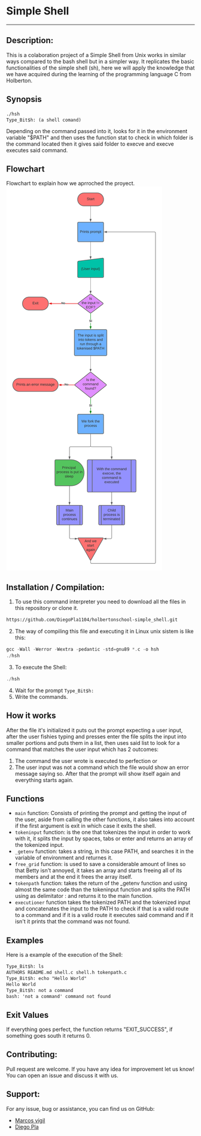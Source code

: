 # Simple Shell
***

## Description:

This is a colaboration project of a Simple Shell from Unix works in similar ways compared to the bash shell but in a simpler way. It replicates the basic functionalities of the simple shell (sh), here we will apply the knowledge that we have acquired during the learning of the programming language C from Holberton.

## Synopsis

```
./hsh
Type_Bit$h: (a shell comand)
```

Depending on the command passed into it, looks for it in the environment variable "$PATH" and then uses the function stat to check in which folder is the command located then it gives said folder to execve and execve executes said command.

## Flowchart

Flowchart to explain how we aprroched the proyect.
![Screeshot](/docs/images/Flowchart_Simple_Shell.png)

## Installation / Compilation:

1. To use this command interpreter you need to download all the files in this repository or clone it.
```bash
https://github.com/DiegoPla1104/holbertonschool-simple_shell.git
```
2. The way of compiling this file and executing it in Linux unix sistem is like this:
```C
gcc -Wall -Werror -Wextra -pedantic -std=gnu89 *.c -o hsh
./hsh
```
3. To execute the Shell:
```C
./hsh
```
4. Wait for the prompt `Type_Bit$h:`
5. Write the commands.

## How it works

After the file it's initialized it puts out the prompt expecting a user input, after the user fishies typing and presses enter the file splits the input into smaller portions and puts them in a list, then uses said list to look for a command that matches the user input which has 2 outcomes: 
1) The command the user wrote is executed to perfection or
2) The user input was not a command which the file would show an error message saying so. After that the prompt will show itself again and everything starts again.

## Functions

- `main` function: Consists of printing the prompt and getting the input of the user, aside from calling the other functions, it also takes into account if the first argument is exit in which case it exits the shell.
- `tokeninput` function: is the one that tokenizes the input in order to work with it, it splits the input by spaces, tabs or enter and returns an array of the tokenized input.
- `_getenv` function: takes a string, in this case PATH, and searches it in the variable of environment and returnes it.
- `free_grid` function: is used to save a considerable amount of lines so that Betty isn't annoyed, it takes an array and starts freeing all of its members and at the end it frees the array itself.
- `tokenpath` function: takes the return of the _getenv function and using almost the same code than the tokeninput function and splits the PATH using as delimitator : and returns it to the main function.
- `executioner` function takes the tokenized PATH and the tokenized input and concatenates the input to the PATH to check if that is a valid route to a command and if it is a valid route it executes said command and if it isn't it prints that the command was not found.

## Examples

Here is a example of the execution of the Shell:

```
Type_Bit$h: ls
AUTHORS README.md shell.c shell.h tokenpath.c
Type_Bit$h: echo "Hello World"
Hello World
Type_Bit$h: not a command
bash: 'not a command' command not found
```

## Exit Values

If everything goes perfect, the function returns "EXIT_SUCCESS", if something goes south it returns 0.

## Contributing:

Pull request are welcome. If you have any idea for improvement let us know!
You can open an issue and discuss it with us.

## Support:

For any issue, bug or assistance, you can find us on GitHub:
* [Marcos vigil](https://github.com/Mvigil6343/)
* [Diego Pla](https://github.com/DiegoPla1104)
